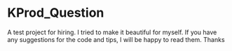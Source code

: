 # KProd_Question
A test project for hiring. I tried to make it beautiful for myself. If you have any suggestions for the code and tips, I will be happy to read them. Thanks
